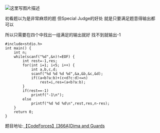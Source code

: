 ![这里写图片描述](http://img.blog.csdn.net/20160601014252085)

初看题以为是非常麻烦的题
但Special Judge的好处
就是只要满足题意得输出都可以

所以只需要在四个中找出一组满足的输出就好
找不到就输出-1

```
#include<stdio.h>
int main() {
	int n;
	while(scanf("%d",&n)!=EOF) {
		int rest=-1,res;
		for(int i=1; i<5; i++) {
			int a,b,c,d;
			scanf("%d %d %d %d",&a,&b,&c,&d);
			if((a<b?a:b)+(c<d?c:d)<=n)
				rest=i,res=(a<b?a:b);
		}
		if(rest==-1)
			printf("-1\n");
		else
			printf("%d %d %d\n",rest,res,n-res);
	}
	return 0;
}
```

题目地址:[【CodeForces】[366A]Dima and Guards](http://codeforces.com/problemset/problem/366/A)